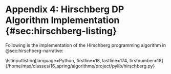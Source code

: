 # Appendix 4: Hirschberg DP Algorithm Implementation {#sec:hirschberg-listing}

Following is the implementation of the Hirschberg programming algorithm
in @sec:hirschberg-narrative:

\lstinputlisting[language=Python, firstline=18, lastline=174, firstnumber=18]{/home/max/classes/16_spring/algorithms/project/pylib/hirschberg.py}






